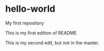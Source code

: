 hello-world
===========

My first repository

This is my first edition of README

This is my second edit, but not in the master.
